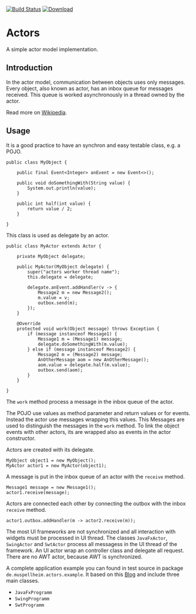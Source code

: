 [![Build Status](https://travis-ci.org/falkoschumann/java-actors.svg?branch=develop)](https://travis-ci.org/falkoschumann/java-actors)
[![Download](https://api.bintray.com/packages/falkoschumann/maven/actors/images/download.svg)](https://bintray.com/falkoschumann/maven/actors)


Actors
======

A simple actor model implementation.

Introduction
------------

In the actor model, communication between objects uses only messages. Every
object, also known as actor, has an inbox queue for messages received. This
queue is worked asynchronously in a thread owned by the actor.

Read more on [Wikipedia][1].


Usage
-----

It is a good practice to have an synchron and easy testable class, e.g. a POJO.

    public class MyObject {

        public final Event<Integer> anEvent = new Event<>();

        public void doSomethingWith(String value) {
            System.out.println(value);
        }

        public int half(int value) {
            return value / 2;
        }

    }

This class is used as delegate by an actor.

    public class MyActor extends Actor {

        private MyObject delegate;

        public MyActor(MyObject delegate) {
            super("actors worker thread name");
            this.delegate = delegate;

            delegate.anEvent.addHandler(v -> {
                Message2 m = new Message2();
                m.value = v;
                outbox.send(m);
            });
        }

        @Override
        protected void work(Object message) throws Exception {
            if (message instanceof Message1) {
                Message1 m = (Message1) message;
                delegate.doSomethingWith(m.value);
            } else if (message instanceof Message2) {
                Message2 m = (Message2) message;
                AnOtherMessage aom = new AnOtherMessage();
                aom.value = delegate.half(m.value);
                outbox.send(aom);
            }
        }

    }

The `work` method process a message in the inbox queue of the actor.

The POJO use values as method parameter and return values or for events. Instead
the actor use messages wrapping this values. This Messages are used to
distinguish the messages in the `work` method. To link the object events with
other actors, its are wrapped also as events in the actor constructor.

Actors are created with its delegate.

    MyObject object1 = new MyObject();
    MyActor actor1 = new MyActor(object1);

A message is put in the inbox queue of an actor with the `receive` method.

    Message1 message = new Message1();
    actor1.receive(message);

Actors are connected each other by connecting the outbox with the inbox
`receive` method.

    actor1.outbox.addHandler(m -> actor2.receive(m));

The most UI frameworks are not synchronized and all interaction with widgets
must be processed in UI thread. The classes `JavaFxActor`, `SwingActor` and
`SwtActor` process all messagess in the UI thread of the framework. An UI actor
wrap an controller class and delegate all request. There are no AWT actor,
because AWT is synchronized.

A complete application example you can found in test source in package
`de.muspellheim.actors.example`. It based on this [Blog][2] and include three
main classes.

*   `JavaFxProgramm`
*   `SwingProgramm`
*   `SwtProgramm`

[1]: https://en.wikipedia.org/wiki/Actor_model
[2]: http://geekswithblogs.net/theArchitectsNapkin/archive/2015/05/12/actors-in-a-ioda-architecture-by-example.aspx
